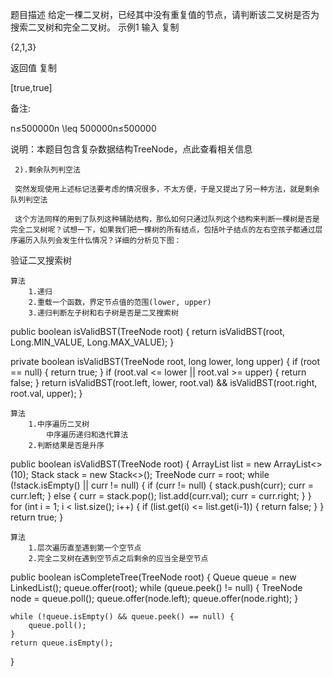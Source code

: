 题目描述
给定一棵二叉树，已经其中没有重复值的节点，请判断该二叉树是否为搜索二叉树和完全二叉树。
示例1
输入
复制

{2,1,3}

返回值
复制

[true,true]

备注:

n≤500000n \leq 500000n≤500000

说明：本题目包含复杂数据结构TreeNode，点此查看相关信息

     2).剩余队列判空法

     突然发现使用上述标记法要考虑的情况很多，不太方便，于是又提出了另一种方法，就是剩余队列判空法

     这个方法同样的用到了队列这种辅助结构，那仫如何只通过队列这个结构来判断一棵树是否是完全二叉树呢？试想一下，如果我们把一棵树的所有结点，包括叶子结点的左右空孩子都通过层序遍历入队列会发生什仫情况？详细的分析见下图：


验证二叉搜索树

    算法
        1.递归
        2.重载一个函数，界定节点值的范围(lower, upper)
        3.递归判断左子树和右子树是否是二叉搜索树 


	
public boolean isValidBST(TreeNode root) {
    return isValidBST(root, Long.MIN_VALUE, Long.MAX_VALUE);
}
 
private boolean isValidBST(TreeNode root, long lower, long upper) {
    if (root == null) {
        return true;
    }
    if (root.val <= lower || root.val >= upper) {
        return false;
    }
    return isValidBST(root.left, lower, root.val) && isValidBST(root.right, root.val, upper);
}

    算法
        1.中序遍历二叉树
            中序遍历递归和迭代算法 
        2.判断结果是否是升序 


	
public boolean isValidBST(TreeNode root) {
    ArrayList<Integer> list = new ArrayList<>(10);
    Stack<TreeNode> stack = new Stack<>();
    TreeNode curr = root;
    while (!stack.isEmpty() || curr != null) {
        if (curr != null) {
            stack.push(curr);
            curr = curr.left;
        } else {
            curr = stack.pop();
            list.add(curr.val);
            curr = curr.right;
        }
    }
    for (int i = 1; i < list.size(); i++) {
        if (list.get(i) <= list.get(i-1)) {
            return false;
        }
    }
    return true;
}



    算法
        1.层次遍历直至遇到第一个空节点
        2.完全二叉树在遇到空节点之后剩余的应当全是空节点 


	
public boolean isCompleteTree(TreeNode root) {
    Queue<TreeNode> queue = new LinkedList<TreeNode>();
    queue.offer(root);
    while (queue.peek() != null) {
        TreeNode node = queue.poll();
        queue.offer(node.left);
        queue.offer(node.right);
    }
 
    while (!queue.isEmpty() && queue.peek() == null) {
        queue.poll();
    }
    return queue.isEmpty();
}
